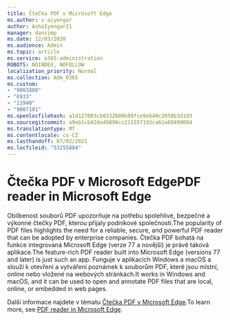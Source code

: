 ```yaml
---
title: Čtečka PDF v Microsoft Edge
ms.author: v-aiyengar
author: AshaIyengar21
manager: dansimp
ms.date: 12/03/2020
ms.audience: Admin
ms.topic: article
ms.service: o365-administration
ROBOTS: NOINDEX, NOFOLLOW
localization_priority: Normal
ms.collection: Adm_O365
ms.custom:
- "9003880"
- "6933"
- "11940"
- "9007101"
ms.openlocfilehash: a1d127003cb0332600b09fce9e640c2050b3d1d3
ms.sourcegitcommit: a9eb1cb42da49898cc211557193ca61a00499084
ms.translationtype: MT
ms.contentlocale: cs-CZ
ms.lasthandoff: 07/02/2021
ms.locfileid: "53255884"
---
```

# <a name="pdf-reader-in-microsoft-edge"></a><span data-ttu-id="cfd85-102">Čtečka PDF v Microsoft Edge</span><span class="sxs-lookup"><span data-stu-id="cfd85-102">PDF reader in Microsoft Edge</span></span>

<span data-ttu-id="cfd85-103">Oblíbenost souborů PDF upozorňuje na potřebu spolehlivé, bezpečné a výkonné čtečky PDF, kterou přijaly podnikové společnosti.</span><span class="sxs-lookup"><span data-stu-id="cfd85-103">The popularity of PDF files highlights the need for a reliable, secure, and powerful PDF reader that can be adopted by enterprise companies.</span></span> <span data-ttu-id="cfd85-104">Čtečka PDF bohatá na funkce integrovaná Microsoft Edge (verze 77 a novější) je právě taková aplikace.</span><span class="sxs-lookup"><span data-stu-id="cfd85-104">The feature-rich PDF reader built into Microsoft Edge (versions 77 and later) is just such an app.</span></span> <span data-ttu-id="cfd85-105">Funguje v aplikacích Windows a macOS a slouží k otevření a vytváření poznámek k souborům PDF, které jsou místní, online nebo vložené na webových stránkách.</span><span class="sxs-lookup"><span data-stu-id="cfd85-105">It works in Windows and macOS, and it can be used to open and annotate PDF files that are local, online, or embedded in web pages.</span></span>

<span data-ttu-id="cfd85-106">Další informace najdete v tématu [Čtečka PDF v Microsoft Edge](https://go.microsoft.com/fwlink/?linkid=2140005).</span><span class="sxs-lookup"><span data-stu-id="cfd85-106">To learn more, see [PDF reader in Microsoft Edge](https://go.microsoft.com/fwlink/?linkid=2140005).</span></span>
